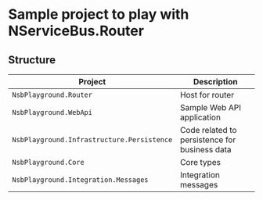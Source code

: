 # Sample project to play with NServiceBus.Router

## Structure

|Project|Description|
|-|-|
|`NsbPlayground.Router`| Host for router|
|`NsbPlayground.WebApi`| Sample Web API application|
|`NsbPlayground.Infrastructure.Persistence`| Code related to persistence for business data|
|`NsbPlayground.Core`| Core types |
|`NsbPlayground.Integration.Messages`| Integration messages|


